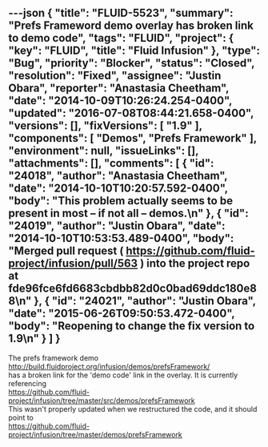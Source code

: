 ---json
{
  "title": "FLUID-5523",
  "summary": "Prefs Frameword demo overlay has broken link to demo code",
  "tags": "FLUID",
  "project": {
    "key": "FLUID",
    "title": "Fluid Infusion"
  },
  "type": "Bug",
  "priority": "Blocker",
  "status": "Closed",
  "resolution": "Fixed",
  "assignee": "Justin Obara",
  "reporter": "Anastasia Cheetham",
  "date": "2014-10-09T10:26:24.254-0400",
  "updated": "2016-07-08T08:44:21.658-0400",
  "versions": [],
  "fixVersions": [
    "1.9"
  ],
  "components": [
    "Demos",
    "Prefs Framework"
  ],
  "environment": null,
  "issueLinks": [],
  "attachments": [],
  "comments": [
    {
      "id": "24018",
      "author": "Anastasia Cheetham",
      "date": "2014-10-10T10:20:57.592-0400",
      "body": "This problem actually seems to be present in most – if not all – demos.\n"
    },
    {
      "id": "24019",
      "author": "Justin Obara",
      "date": "2014-10-10T10:53:53.489-0400",
      "body": "Merged pull request ( <https://github.com/fluid-project/infusion/pull/563> ) into the project repo at fde96fce6fd6683cbdbb82d0c0bad69ddc180e88\n"
    },
    {
      "id": "24021",
      "author": "Justin Obara",
      "date": "2015-06-26T09:50:53.472-0400",
      "body": "Reopening to change the fix version to 1.9\n"
    }
  ]
}
---
The prefs framework demo\
<http://build.fluidproject.org/infusion/demos/prefsFramework/>\
has a broken link for the 'demo code' link in the overlay. It is currently referencing\
<https://github.com/fluid-project/infusion/tree/master/src/demos/prefsFramework>\
This wasn't properly updated when we restructured the code, and it should point to\
<https://github.com/fluid-project/infusion/tree/master/demos/prefsFramework>

        